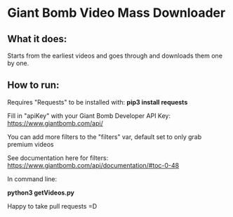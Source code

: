 # Giant Bomb Video Mass Downloader

## What it does:

Starts from the earliest videos and goes through and downloads them one by one.

## How to run:

Requires "Requests" to be installed with: **pip3 install requests**

Fill in "apiKey" with your Giant Bomb Developer API Key: https://www.giantbomb.com/api/

You can add more filters to the "filters" var, default set to only grab premium videos

See documentation here for filters: https://www.giantbomb.com/api/documentation/#toc-0-48

In command line:

**python3 getVideos.py**


Happy to take pull requests =D
